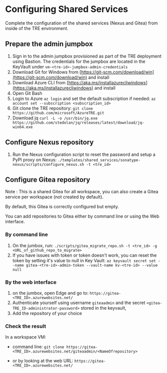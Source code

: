 # Configuring Shared Services

Complete the configuration of the shared services (Nexus and Gitea) from inside of the TRE environment.

## Prepare the admin jumpbox

1. Sign in to the admin jumpbox provisioned as part of the TRE deployment using Bastion. The credentials for the jumpbox are located in the KeyVault under ```vm-<tre-id>-jumpbox-admin-credentials```
2. Download Git for Windows from [https://git-scm.com/download/win](https://git-scm.com/download/win) and install
3. Download Azure CLI from [https://aka.ms/installazurecliwindows](https://aka.ms/installazurecliwindows) and install
4. Open Git Bash
5. Login to Azure ```az login``` and set the default subscription if needed: ```az account set --subscription <subscription_id>```
6. Git clone the TRE repository: ```git clone https://github.com/microsoft/AzureTRE.git```
7. Download jq ```curl -L -o /usr/bin/jq.exe https://github.com/stedolan/jq/releases/latest/download/jq-win64.exe```

## Configure Nexus repository

1. Run the Nexus configuration script to reset the password and setup a PyPI proxy on Nexus:
```./templates/shared_services/sonatype-nexus/scripts/configure_nexus.sh -t <tre_id>```

## Configure Gitea repository

Note : This is a shared Gitea for all workspace, you can also create a Gitea service per workspace (not created by default).

By default, this Gitea is correctly configured but empty.

You can add repositories to Gitea either by command line or using the Web interface.

### By command line

1. On the jumbox, run: 
```./scripts/gitea_migrate_repo.sh -t <tre_id> -g <URL_of_github_repo_to_migrate>```
1. If you have issues with token or token doesn't work, you can reset the token by setting it's value to null in Key Vault:
```az keyvault secret set --name gitea-<tre-id>-admin-token --vault-name kv-<tre-id> --value null```

### By the web interface

1. on the jumbox, open Edge and go to: 
```https://gitea-<TRE_ID>.azurewebsites.net/```
1. Authenticate yourself using username ```giteaadmin``` and the secret ```<gitea-TRE_ID-administrator-password>``` stored in the keyvault, 
1. Add the repository of your choice

### Check the result

In a workspace VM: 

  - command line: ```git clone https://gitea-<TRE_ID>.azurewebsites.net/giteaadmin/<NameOfrepository>```

  - or by looking at the web URL: ```https://gitea-<TRE_ID>.azurewebsites.net/```

